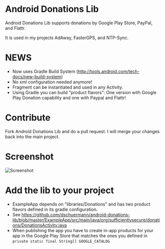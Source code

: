 # Android Donations Lib

Android Donations Lib supports donations by Google Play Store, PayPal, and Flattr.

It is used in my projects AdAway, FasterGPS, and NTP-Sync.

# NEWS

* Now uses Gradle Build System (http://tools.android.com/tech-docs/new-build-system)
* No xml configuration needed anymore!
* Fragment can be instantiated and used in any Activity.
* Using Gradle you can build "product flavors": One version with Google Play Donation capability and one with Paypal and Flattr!

# Contribute

Fork Android Donations Lib and do a pull request. I will merge your changes back into the main project.

# Screenshot

![Screenshot](http://github.com/dschuermann/android-donations-lib/raw/master/screenshot.png)

# Add the lib to your project

* ExampleApp depends on "libraries/Donations" and has two product flavors defined in its gradle configuration.
* See https://github.com/dschuermann/android-donations-lib/blob/master/ExampleApp/src/main/java/org/sufficientlysecure/donations/DonationsActivity.java
* When publishing the app you have to create in-app products for your app in the Google Play Store that matches the ones you defined in ``private static final String[] GOOGLE_CATALOG``